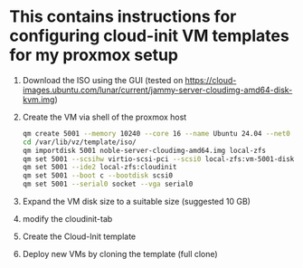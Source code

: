 # This contains instructions for configuring cloud-init VM templates for my proxmox setup

1) Download the ISO using the GUI (tested on https://cloud-images.ubuntu.com/lunar/current/jammy-server-cloudimg-amd64-disk-kvm.img)
2) Create the VM via shell of the proxmox host
    
    ```bash
    qm create 5001 --memory 10240 --core 16 --name Ubuntu 24.04 --net0 virtio,bridge=vmbr0
    cd /var/lib/vz/template/iso/
    qm importdisk 5001 noble-server-cloudimg-amd64.img local-zfs
    qm set 5001 --scsihw virtio-scsi-pci --scsi0 local-zfs:vm-5001-disk-0
    qm set 5001 --ide2 local-zfs:cloudinit
    qm set 5001 --boot c --bootdisk scsi0
    qm set 5001 --serial0 socket --vga serial0
    ```

3) Expand the VM disk size to a suitable size (suggested 10 GB)
4) modify the cloudinit-tab
5) Create the Cloud-Init template
6) Deploy new VMs by cloning the template (full clone)

